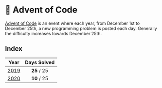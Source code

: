 # :christmas_tree: Advent of Code

[Advent of Code](http://adventofcode.com) is an event where each year, from December 1st to December 25th, a new programming problem is posted each day. Generally the difficulty increases towards December 25th.

## Index

| Year | Days Solved |
|:---:|:---:|
| [2019](2019/) | **25** / 25 |
| [2020](2020/) | **10** / 25 |
